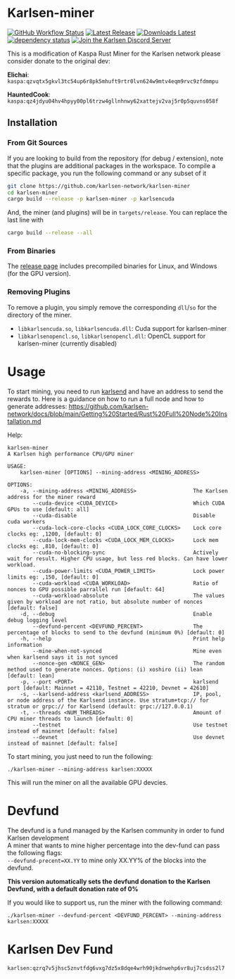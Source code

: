 # Karlsen-miner
[![GitHub Workflow Status](https://img.shields.io/github/actions/workflow/status/karlsen-network/karlsen-miner/ci.yaml)](https://github.com/karlsen-network/karlsen-miner/actions)
[![Latest Release](https://img.shields.io/github/v/release/karlsen-network/karlsen-miner?display_name=tag&style=flat-square)](https://github.com/karlsen-network/karlsen-miner/releases)
[![Downloads Latest](https://img.shields.io/github/downloads/karlsen-network/karlsen-miner/latest/total?style=flat-square)](https://github.com/karlsen-network/karlsen-miner/releases/latest)
[![dependency status](https://deps.rs/repo/github/karlsen-network/karlsen-miner/status.svg)](https://deps.rs/repo/github/karlsen-network/karlsen-miner)
[![Join the Karlsen Discord Server](https://img.shields.io/discord/1169939685280337930.svg?label=&logo=discord&logoColor=ffffff)](https://discord.gg/ZPZRvgMJDT)

This is a modification of Kaspa Rust Miner for the Karlsen network
please consider donate to the original dev:

**Elichai**: `kaspa:qzvqtx5gkvl3tc54up6r8pk5mhuft9rtr0lvn624w9mtv4eqm9rvc9zfdmmpu`

**HauntedCook**: `kaspa:qz4jdyu04hv4hpyy00pl6trzw4gllnhnwy62xattejv2vaj5r0p5quvns058f`


## Installation

### From Git Sources

If you are looking to build from the repository (for debug / extension), note that the plugins are additional
packages in the workspace. To compile a specific package, you run the following command or any subset of it

```sh
git clone https://github.com/karlsen-network/karlsen-miner
cd karlsen-miner
cargo build --release -p karlsen-miner -p karlsencuda
```
And, the miner (and plugins) will be in `targets/release`. You can replace the last line with
```sh
cargo build --release --all
```

### From Binaries
The [release page](https://github.com/karlsen-network/karlsen-miner/releases) includes precompiled binaries for Linux, and Windows (for the GPU version).

### Removing Plugins
To remove a plugin, you simply remove the corresponding `dll`/`so` for the directory of the miner. 

* `libkarlsencuda.so`, `libkarlsencuda.dll`: Cuda support for karlsen-miner
* `libkarlsenopencl.so`, `libkarlsenopencl.dll`: OpenCL support for karlsen-miner (currently disabled)

# Usage
To start mining, you need to run [karlsend](https://github.com/karlsen-network/rusty-karlsen) and have an address to send the rewards to.
Here is a guidance on how to run a full node and how to generate addresses: https://github.com/karlsen-network/docs/blob/main/Getting%20Started/Rust%20Full%20Node%20Installation.md

Help:
```
karlsen-miner 
A Karlsen high performance CPU/GPU miner

USAGE:
    karlsen-miner [OPTIONS] --mining-address <MINING_ADDRESS>

OPTIONS:
    -a, --mining-address <MINING_ADDRESS>                  The Karlsen address for the miner reward
        --cuda-device <CUDA_DEVICE>                        Which CUDA GPUs to use [default: all]
        --cuda-disable                                     Disable cuda workers
        --cuda-lock-core-clocks <CUDA_LOCK_CORE_CLOCKS>    Lock core clocks eg: ,1200, [default: 0]
        --cuda-lock-mem-clocks <CUDA_LOCK_MEM_CLOCKS>      Lock mem clocks eg: ,810, [default: 0]
        --cuda-no-blocking-sync                            Actively wait for result. Higher CPU usage, but less red blocks. Can have lower workload.
        --cuda-power-limits <CUDA_POWER_LIMITS>            Lock power limits eg: ,150, [default: 0]
        --cuda-workload <CUDA_WORKLOAD>                    Ratio of nonces to GPU possible parrallel run [default: 64]
        --cuda-workload-absolute                           The values given by workload are not ratio, but absolute number of nonces [default: false]
    -d, --debug                                            Enable debug logging level
        --devfund-percent <DEVFUND_PERCENT>                The percentage of blocks to send to the devfund (minimum 0%) [default: 0]
    -h, --help                                             Print help information
        --mine-when-not-synced                             Mine even when karlsend says it is not synced
        --nonce-gen <NONCE_GEN>                            The random method used to generate nonces. Options: (i) xoshiro (ii) lean [default: lean]
    -p, --port <PORT>                                      karlsend port [default: Mainnet = 42110, Testnet = 42210, Devnet = 42610]
    -s, --karlsend-address <karlsend_ADDRESS>              IP, pool, or node address of the Karlsend instance. Use stratum+tcp:// for stratum or grpc:// for Karlsend (default: grpc://127.0.0.1)
    -t, --threads <NUM_THREADS>                            Amount of CPU miner threads to launch [default: 0]
        --testnet                                          Use testnet instead of mainnet [default: false]
        --devnet                                           Use devnet instead of mainnet [default: false]
```

To start mining, you just need to run the following:
```
./karlsen-miner --mining-address karlsen:XXXXX
```

This will run the miner on all the available GPU devcies.

# Devfund

The devfund is a fund managed by the Karlsen community in order to fund Karlsen development <br>
A miner that wants to mine higher percentage into the dev-fund can pass the following flags: <br>
`--devfund-precent=XX.YY` to mine only XX.YY% of the blocks into the devfund.

**This version automatically sets the devfund donation to the Karlsen Devfund, with a default donation rate of 0%**

If you would like to support us, run the miner with the following command:
```
./karlsen-miner --devfund-percent <DEVFUND_PERCENT> --mining-address karlsen:XXXXX
```

# Karlsen Dev Fund
```
karlsen:qzrq7v5jhsc5znvtfdg6vxg7dz5x8dqe4wrh90jkdnwehp6vr8uj7csdss2l7
```
